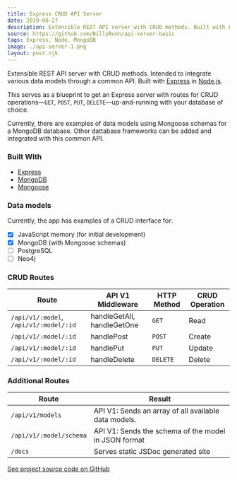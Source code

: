 ```yaml
---
title: Express CRUD API Server
date: 2019-08-27
description: Extensible REST API server with CRUD methods. Built with Express in Node.js.
source: https://github.com/BillyBunn/api-server-basic
tags: Express, Node, MongoDB
image: ./api-server-1.png
layout: post.njk
---
```


Extensible REST API server with CRUD methods. Intended to integrate various data models through a common API. Built with [Express](https://expressjs.com/) in [Node.js](https://nodejs.org/en/).

This serves as a blueprint to get an Express server with routes for CRUD operations—`GET`, `POST`, `PUT`, `DELETE`—up-and-running with your database of choice. 

Currently, there are examples of data models using Mongoose schemas for a MongoDB database. Other dattabase frameworks can be added and integrated with this common API.

### Built With
- [Express](https://reactjs.org/)
- [MongoDB](https://www.mongodb.com/)
- [Mongoose](https://mongoosejs.com/)

### Data models

Currently, the app has examples of a CRUD interface for:

- [x] JavaScript memory (for initial development)
- [x] MongoDB (with Mongoose schemas)
- [ ] PostgreSQL
- [ ] Neo4j

### CRUD Routes

| Route                                          | API V1 Middleware          | HTTP Method | CRUD Operation |
| ---------------------------------------------- | -------------------------- | ----------- | -------------- |
| `/api/v1/:model`, `/api/v1/:model/:id` | handleGetAll, handleGetOne | `GET`       | Read           |
| `/api/v1/:model/:id`                  | handlePost                 | `POST`      | Create         |
| `/api/v1/:model/:id`                   | handlePut                  | `PUT`       | Update         |
| `/api/v1/:model/:id`                | handleDelete               | `DELETE`    | Delete         |

### Additional Routes

| Route                   | Result                                               |
| ----------------------- | ---------------------------------------------------- |
| `/api/v1/models`        | API V1: Sends an array of all available data models. |
| `/api/v1/:model/schema` | API V1: Sends the schema of the model in JSON format |
| `/docs`                 | Serves static JSDoc generated site  


[See project source code on GitHub](https://github.com/BillyBunn/api-server-basic)